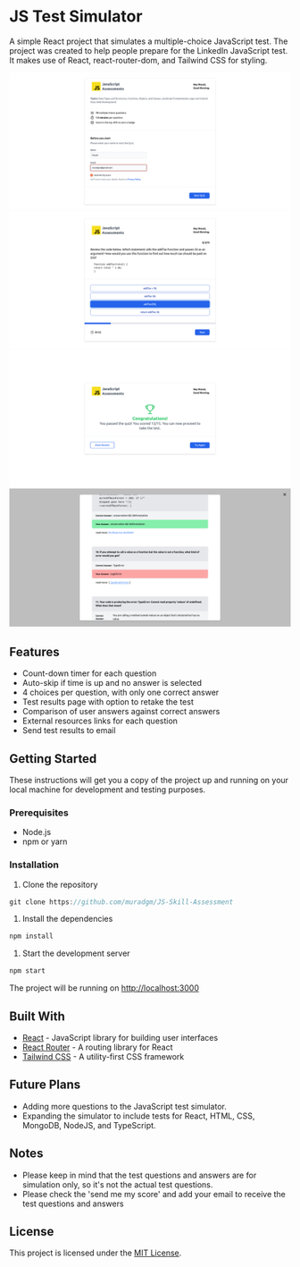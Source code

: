 # JS Test Simulator

A simple React project that simulates a multiple-choice JavaScript test. The project was created to help people prepare for the LinkedIn JavaScript test. It makes use of React, react-router-dom, and Tailwind CSS for styling.

![Screenshot - Home Page](./src/assets/Javascript%20test%20Simulator%20-%20home%20page.png)
![Screenshot - Questions Page](./src/assets/Javascript%20test%20Simulator%20-%20Questions.png)
![Screenshot - Results Page](./src/assets/Javascript%20test%20Simulator%20-%20Results%20Page.png)
![Screenshot - Report Page](./src/assets/Javascript%20test%20Simulator%20-%20Report%20%20Modal.png)
## Features

- Count-down timer for each question
- Auto-skip if time is up and no answer is selected
- 4 choices per question, with only one correct answer
- Test results page with option to retake the test
- Comparison of user answers against correct answers
- External resources links for each question
- Send test results to email

## Getting Started

These instructions will get you a copy of the project up and running on your local machine for development and testing purposes.

### Prerequisites

- Node.js
- npm or yarn

### Installation

1. Clone the repository

```js
git clone https://github.com/muradgm/JS-Skill-Assessment
```

1. Install the dependencies

```js
npm install
```

1. Start the development server

```js
npm start
```

The project will be running on <http://localhost:3000>

## Built With

- [React](https://reactjs.org/) - JavaScript library for building user interfaces
- [React Router](https://reactrouter.com/) - A routing library for React
- [Tailwind CSS](https://tailwindcss.com/) - A utility-first CSS framework

## Future Plans

- Adding more questions to the JavaScript test simulator.
- Expanding the simulator to include tests for React, HTML, CSS, MongoDB, NodeJS, and TypeScript.

## Notes

- Please keep in mind that the test questions and answers are for simulation only, so it's not the actual test questions.
- Please check the 'send me my score' and add your email to receive the test questions and answers


## License

This project is licensed under the [MIT License](https://opensource.org/licenses/MIT).
